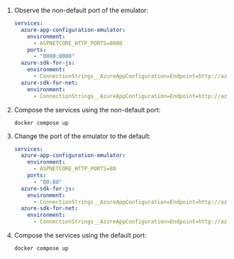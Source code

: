 1. Observe the non-default port of the emulator:
   ```yaml
   services:
     azure-app-configuration-emulator:
       environment:
         - ASPNETCORE_HTTP_PORTS=8080
       ports:
         - "8080:8080"
     azure-sdk-for-js:
       environment:
         - ConnectionStrings__AzureAppConfiguration=Endpoint=http://azure-app-configuration-emulator:8080;Id=abcd;Secret=c2VjcmV0;
     azure-sdk-for-net:
       environment:
         - ConnectionStrings__AzureAppConfiguration=Endpoint=http://azure-app-configuration-emulator:8080;Id=abcd;Secret=c2VjcmV0;
   ```
2. Compose the services using the non-default port:
   ```shell
   docker compose up
   ```
3. Change the port of the emulator to the default:
   ```yaml
   services:
     azure-app-configuration-emulator:
       environment:
         - ASPNETCORE_HTTP_PORTS=80
       ports:
         - "80:80"
     azure-sdk-for-js:
       environment:
         - ConnectionStrings__AzureAppConfiguration=Endpoint=http://azure-app-configuration-emulator;Id=abcd;Secret=c2VjcmV0;
     azure-sdk-for-net:
       environment:
         - ConnectionStrings__AzureAppConfiguration=Endpoint=http://azure-app-configuration-emulator;Id=abcd;Secret=c2VjcmV0;
   ```
4. Compose the services using the default port:
   ```shell
   docker compose up
   ```
